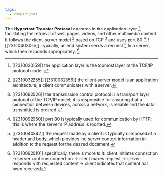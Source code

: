 ```yaml
---
tags:
  - compsci/net
---
```

The **Hypertext Transfer Protocol** operates in the application layer [^1], facilitating the retrieval of web pages, videos, and other multimedia content. It follows the client-server model [^2] based on TCP  [^3] and uses port 80 [^4].
![[2310040306e]]
Typically, an end system sends a request [^6] to a server, which then responds appropriately. [^5]

[^1]: [[2310020159]] the application layer is the topmost layer of the TCP/IP protocol model.
[^2]: [[2310032255]] [[2310032356]] the client-server model is an application architecture; a client communicates with a server.
[^3]: [[2310092026]] the transmission control protocol is a transport layer protocol of the TCP/IP model; it is responsible for ensuring that a connection between devices, across a network, is reliable and the data transmitted is ordered.
[^4]: [[2310092050]] port 80 is typically used for communication by HTTP; this is where the server’s IP address is located.
[^5]: [[2310092010]] specifically, there is more to it: client initiates connection → server confirms connection → client makes request → server responds with requested content → client indicates that content has been received
[^6]: [[2310040342]] the request made by a client is typically composed of a header and body, which provides the server context information in addition to the request for the desired document.
